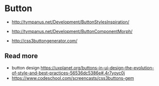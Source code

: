# Button

- http://tympanus.net/Development/ButtonStylesInspiration/
- http://tympanus.net/Development/ButtonComponentMorph/

- http://css3buttongenerator.com/

## Read more
- button design https://uxplanet.org/buttons-in-ui-design-the-evolution-of-style-and-best-practices-56536dc5386e#.4r7yoyc0j
- https://www.codeschool.com/screencasts/css3buttons-gem
